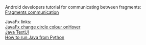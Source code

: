 Android developers tutorial for communicating between fragments:<br/>
[Fragments communication](https://developer.android.com/guide/fragments/communicate)

JavaFx links:<br/>
[JavaFx change circle colour onHover](https://stackoverflow.com/questions/40931843/how-do-i-make-a-circle-change-fill-when-hovered-over-with-css-in-javafx)<br/>
[Java TextUI](https://docs.oracle.com/javase%2F7%2Fdocs%2Fapi%2F%2F/javax/swing/plaf/TextUI.html)<br/>
[How to run Java from Python](https://stackoverflow.com/questions/702861/executing-java-programs-through-python)

